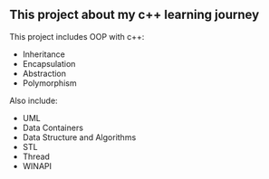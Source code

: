 ## This project about my c++ learning journey
This project includes OOP with c++: 
* Inheritance 
* Encapsulation
* Abstraction
* Polymorphism

Also include: 
* UML
* Data Containers
* Data Structure and Algorithms
* STL
* Thread
* WINAPI
